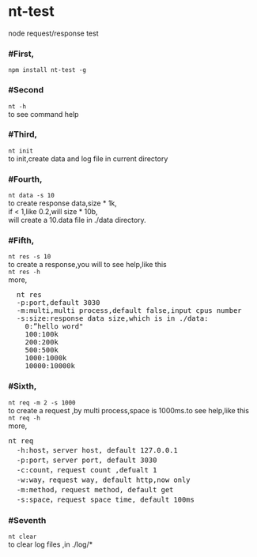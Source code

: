 # nt-test
node request/response test

### #First,
`
npm install nt-test -g
`


### #Second
`
  nt -h
`
<br/>
to see command help

### #Third,
`
nt init
`
<br/>
to init,create data and log file in current directory


### #Fourth,
`
nt data -s 10
`
<br/>
to create response data,size * 1k,<br/>
if < 1,like 0.2,will size * 10b,<br/>
will create a 10.data file in ./data directory.

### #Fifth,
`
nt res -s 10
`
<br/>
to create a response,you will to see help,like this
<br/>
`
nt res -h
`
<br/>
more,
<pre>
  nt res
  -p:port,default 3030
  -m:multi,multi process,default false,input cpus number
  -s:size:response data size,which is in ./data:
    0:”hello word"
    100:100k
    200:200k
    500:500k
    1000:1000k
    10000:10000k
</pre>

### #Sixth,
`
nt req -m 2 -s 1000
`
<br/>
to create a request ,by multi process,space is 1000ms.to see help,like this
<br/>
`
nt req -h
`
<br/>
more,
<pre>
nt req
  -h:host，server host, default 127.0.0.1
  -p:port，server port, default 3030
  -c:count，request count ,defualt 1
  -w:way，request way, default http,now only
  -m:method，request method, default get
  -s:space，request space time, default 100ms
</pre>

### #Seventh
`
nt clear
`
<br/>
to clear log files ,in ./log/*
